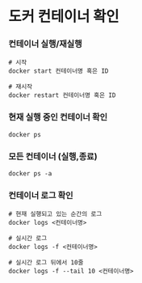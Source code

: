 # 도커 컨테이너 확인


### 컨테이너 실행/재실행

```
# 시작
docker start 컨테이너명 혹은 ID

# 재시작
docker restart 컨테이너명 혹은 ID
```

### 현재 실행 중인 컨테이너 확인

```
docker ps
```


### 모든 컨테이너 (실행,종료)

```
docker ps -a
```

### 컨테이너 로그 확인

```
# 현재 실행되고 있는 순간의 로그
docker logs <컨테이너명>

# 실시간 로그
docker logs -f <컨테이너명>

# 실시간 로그 뒤에서 10줄
docker logs -f --tail 10 <컨테이너명>
```